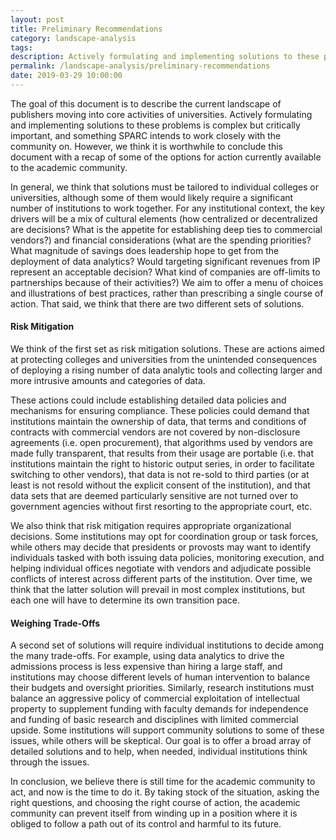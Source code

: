 ```yaml
---
layout: post
title: Preliminary Recommendations
category: landscape-analysis
tags:
description: Actively formulating and implementing solutions to these problems is complex but critically important, and something SPARC intends to work closely with the community on. However, we think it is worthwhile to conclude this document with a recap of some of the options for action currently available to the academic community.
permalink: /landscape-analysis/preliminary-recommendations
date: 2019-03-29 10:00:00
---
```

The goal of this document is to describe the current landscape of publishers moving into core activities of universities. Actively formulating and implementing solutions to these problems is complex but critically important, and something SPARC intends to work closely with the community on. However, we think it is worthwhile to conclude this document with a recap of some of the options for action currently available to the academic community.

In general, we think that solutions must be tailored to individual colleges or universities, although some of them would likely require a significant number of institutions to work together. For any institutional context, the key drivers will be a mix of cultural elements (how centralized or decentralized are decisions? What is the appetite for establishing deep ties to commercial vendors?) and financial considerations (what are the spending priorities? What magnitude of savings does leadership hope to get from the deployment of data analytics? Would targeting significant revenues from IP represent an acceptable decision? What kind of companies are off-limits to partnerships because of their activities?) We aim to offer a menu of choices and illustrations of best practices, rather than prescribing a single course of action. That said, we think that there are two different sets of solutions.

#### Risk Mitigation 

We think of the first set as risk mitigation solutions. These are actions aimed at protecting colleges and universities from the unintended consequences of deploying a rising number of data analytic tools and collecting larger and more intrusive amounts and categories of data.

These actions could include establishing detailed data policies and mechanisms for ensuring compliance. These policies could demand that institutions maintain the ownership of data, that terms and conditions of contracts with commercial vendors are not covered by non-disclosure agreements (i.e. open procurement), that algorithms used by vendors are made fully transparent, that results from their usage are portable (i.e. that institutions maintain the right to historic output series, in order to facilitate switching to other vendors), that data is not re-sold to third parties (or at least is not resold without the explicit consent of the institution), and that data sets that are deemed particularly sensitive are not turned over to government agencies without first resorting to the appropriate court, etc.  

We also think that risk mitigation requires appropriate organizational decisions. Some institutions may opt for coordination group or task forces, while others may decide that presidents or provosts may want to identify individuals tasked with both issuing data policies, monitoring execution, and helping individual offices negotiate with vendors and adjudicate possible conflicts of interest across different parts of the institution. Over time, we think that the latter solution will prevail in most complex institutions, but each one will have to determine its own transition pace. 

#### Weighing Trade-Offs

A second set of solutions will require individual institutions to decide among the many trade-offs. For example, using data analytics to drive the admissions process is less expensive than hiring a large staff, and institutions may choose different levels of human intervention to balance their budgets and oversight priorities. Similarly, research institutions must balance an aggressive policy of commercial exploitation of intellectual property to supplement funding with faculty demands for independence and funding of basic research and disciplines with limited commercial upside. Some institutions will support community solutions to some of these issues, while others will be skeptical. Our goal is to offer a broad array of detailed solutions and to help, when needed, individual institutions think through the issues.

In conclusion, we believe there is still time for the academic community to act, and now is the time to do it. By taking stock of the situation, asking the right questions, and choosing the right course of action, the academic community can prevent itself from winding up in a position where it is obliged to follow a path out of its control and harmful to its future.

